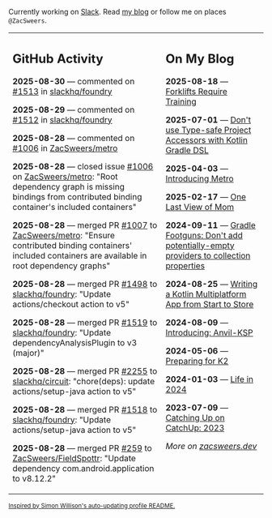 Currently working on [Slack](https://slack.com/). Read [my blog](https://zacsweers.dev/) or follow me on places `@ZacSweers`.

<table><tr><td valign="top" width="60%">

## GitHub Activity
<!-- githubActivity starts -->
**2025-08-30** — commented on [#1513](https://github.com/slackhq/foundry/issues/1513#issuecomment-3238939906) in [slackhq/foundry](https://github.com/slackhq/foundry)

**2025-08-29** — commented on [#1512](https://github.com/slackhq/foundry/pull/1512#issuecomment-3238022019) in [slackhq/foundry](https://github.com/slackhq/foundry)

**2025-08-28** — commented on [#1006](https://github.com/ZacSweers/metro/issues/1006#issuecomment-3235589760) in [ZacSweers/metro](https://github.com/ZacSweers/metro)

**2025-08-28** — closed issue [#1006](https://github.com/ZacSweers/metro/issues/1006) on [ZacSweers/metro](https://github.com/ZacSweers/metro): "Root dependency graph is missing bindings from contributed binding container's included containers"

**2025-08-28** — merged PR [#1007](https://github.com/ZacSweers/metro/pull/1007) to [ZacSweers/metro](https://github.com/ZacSweers/metro): "Ensure contributed binding containers' included containers are available in root dependency graphs"

**2025-08-28** — merged PR [#1498](https://github.com/slackhq/foundry/pull/1498) to [slackhq/foundry](https://github.com/slackhq/foundry): "Update actions/checkout action to v5"

**2025-08-28** — merged PR [#1519](https://github.com/slackhq/foundry/pull/1519) to [slackhq/foundry](https://github.com/slackhq/foundry): "Update dependencyAnalysisPlugin to v3 (major)"

**2025-08-28** — merged PR [#2255](https://github.com/slackhq/circuit/pull/2255) to [slackhq/circuit](https://github.com/slackhq/circuit): "chore(deps): update actions/setup-java action to v5"

**2025-08-28** — merged PR [#1518](https://github.com/slackhq/foundry/pull/1518) to [slackhq/foundry](https://github.com/slackhq/foundry): "Update actions/setup-java action to v5"

**2025-08-28** — merged PR [#259](https://github.com/ZacSweers/FieldSpottr/pull/259) to [ZacSweers/FieldSpottr](https://github.com/ZacSweers/FieldSpottr): "Update dependency com.android.application to v8.12.2"
<!-- githubActivity ends -->
</td><td valign="top" width="40%">

## On My Blog
<!-- blog starts -->
**2025-08-18** — [Forklifts Require Training](https://www.zacsweers.dev/forklifts-require-training/)

**2025-07-01** — [Don't use Type-safe Project Accessors with Kotlin Gradle DSL](https://www.zacsweers.dev/dont-use-type-safe-project-accessors-with-kotlin-gradle-dsl/)

**2025-04-03** — [Introducing Metro](https://www.zacsweers.dev/introducing-metro/)

**2025-02-17** — [One Last View of Mom](https://www.zacsweers.dev/one-last-view-of-mom/)

**2024-09-11** — [Gradle Footguns: Don't add potentially-empty providers to collection properties](https://www.zacsweers.dev/gradle-footgun-adding-empty-providers-to-collection-properties/)

**2024-08-25** — [Writing a Kotlin Multiplatform App from Start to Store](https://www.zacsweers.dev/writing-a-kotlin-multiplatform-app-from-start-to-store/)

**2024-08-09** — [Introducing: Anvil-KSP](https://www.zacsweers.dev/introducing-anvil-ksp/)

**2024-05-06** — [Preparing for K2](https://www.zacsweers.dev/preparing-for-k2/)

**2024-01-03** — [Life in 2024](https://www.zacsweers.dev/life-in-2024/)

**2023-07-09** — [Catching Up on CatchUp: 2023](https://www.zacsweers.dev/catching-up-on-catchup-2023/)
<!-- blog ends -->
_More on [zacsweers.dev](https://zacsweers.dev/)_
</td></tr></table>

<sub><a href="https://simonwillison.net/2020/Jul/10/self-updating-profile-readme/">Inspired by Simon Willison's auto-updating profile README.</a></sub>